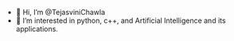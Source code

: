 - 👋 Hi, I’m @TejasviniChawla
- 👀 I’m interested in python, c++, and Artificial Intelligence and its applications.

<!---
TejasviniChawla/TejasviniChawla is a ✨ special ✨ repository because its `README.md` (this file) appears on your GitHub profile.
You can click the Preview link to take a look at your changes.
--->
